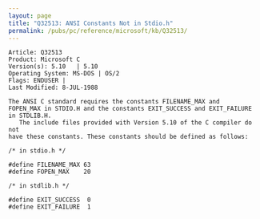 ```yaml
---
layout: page
title: "Q32513: ANSI Constants Not in Stdio.h"
permalink: /pubs/pc/reference/microsoft/kb/Q32513/
---
```


	Article: Q32513
	Product: Microsoft C
	Version(s): 5.10   | 5.10
	Operating System: MS-DOS | OS/2
	Flags: ENDUSER |
	Last Modified: 8-JUL-1988
	
	The ANSI C standard requires the constants FILENAME_MAX and
	FOPEN_MAX in STDIO.H and the constants EXIT_SUCCESS and EXIT_FAILURE
	in STDLIB.H.
	   The include files provided with Version 5.10 of the C compiler do not
	have these constants. These constants should be defined as follows:
	
	/* in stdio.h */
	
	#define FILENAME_MAX 63
	#define FOPEN_MAX    20
	
	/* in stdlib.h */
	
	#define EXIT_SUCCESS  0
	#define EXIT_FAILURE  1
